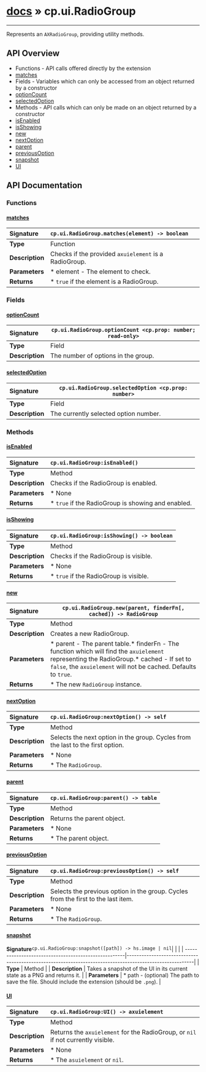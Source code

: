 # [docs](index.md) » cp.ui.RadioGroup
---

Represents an `AXRadioGroup`, providing utility methods.

## API Overview
* Functions - API calls offered directly by the extension
 * [matches](#matches)
* Fields - Variables which can only be accessed from an object returned by a constructor
 * [optionCount](#optioncount)
 * [selectedOption](#selectedoption)
* Methods - API calls which can only be made on an object returned by a constructor
 * [isEnabled](#isenabled)
 * [isShowing](#isshowing)
 * [new](#new)
 * [nextOption](#nextoption)
 * [parent](#parent)
 * [previousOption](#previousoption)
 * [snapshot](#snapshot)
 * [UI](#ui)

## API Documentation

### Functions

#### [matches](#matches)
| <span style="float: left;">**Signature**</span> | <span style="float: left;">`cp.ui.RadioGroup.matches(element) -> boolean` </span>                                                          |
| -----------------------------------------------------|---------------------------------------------------------------------------------------------------------|
| **Type**                                             | Function                                                                                         |
| **Description**                                      | Checks if the provided `axuielement` is a RadioGroup.                                                                                         |
| **Parameters**                                       | * element	- The element to check.                                       |
| **Returns**                                          | * `true` if the element is a RadioGroup.                                                |

### Fields

#### [optionCount](#optioncount)
| <span style="float: left;">**Signature**</span> | <span style="float: left;">`cp.ui.RadioGroup.optionCount <cp.prop: number; read-only>` </span>                                                          |
| -----------------------------------------------------|---------------------------------------------------------------------------------------------------------|
| **Type**                                             | Field                                                                                         |
| **Description**                                      | The number of options in the group.                                                                                         |

#### [selectedOption](#selectedoption)
| <span style="float: left;">**Signature**</span> | <span style="float: left;">`cp.ui.RadioGroup.selectedOption <cp.prop: number>` </span>                                                          |
| -----------------------------------------------------|---------------------------------------------------------------------------------------------------------|
| **Type**                                             | Field                                                                                         |
| **Description**                                      | The currently selected option number.                                                                                         |

### Methods

#### [isEnabled](#isenabled)
| <span style="float: left;">**Signature**</span> | <span style="float: left;">`cp.ui.RadioGroup:isEnabled()` </span>                                                          |
| -----------------------------------------------------|---------------------------------------------------------------------------------------------------------|
| **Type**                                             | Method                                                                                         |
| **Description**                                      | Checks if the RadioGroup is enabled.                                                                                         |
| **Parameters**                                       | * None                                       |
| **Returns**                                          | * `true` if the RadioGroup is showing and enabled.                                                |

#### [isShowing](#isshowing)
| <span style="float: left;">**Signature**</span> | <span style="float: left;">`cp.ui.RadioGroup:isShowing() -> boolean` </span>                                                          |
| -----------------------------------------------------|---------------------------------------------------------------------------------------------------------|
| **Type**                                             | Method                                                                                         |
| **Description**                                      | Checks if the RadioGroup is visible.                                                                                         |
| **Parameters**                                       | * None                                       |
| **Returns**                                          | * `true` if the RadioGroup is visible.                                                |

#### [new](#new)
| <span style="float: left;">**Signature**</span> | <span style="float: left;">`cp.ui.RadioGroup.new(parent, finderFn[, cached]) -> RadioGroup` </span>                                                          |
| -----------------------------------------------------|---------------------------------------------------------------------------------------------------------|
| **Type**                                             | Method                                                                                         |
| **Description**                                      | Creates a new RadioGroup.                                                                                         |
| **Parameters**                                       | * parent	- The parent table.* finderFn	- The function which will find the `axuielement` representing the RadioGroup.* cached	- If set to `false`, the `axuielement` will not be cached. Defaults to `true`.                                       |
| **Returns**                                          | * The new `RadioGroup` instance.                                                |

#### [nextOption](#nextoption)
| <span style="float: left;">**Signature**</span> | <span style="float: left;">`cp.ui.RadioGroup:nextOption() -> self` </span>                                                          |
| -----------------------------------------------------|---------------------------------------------------------------------------------------------------------|
| **Type**                                             | Method                                                                                         |
| **Description**                                      | Selects the next option in the group. Cycles from the last to the first option.                                                                                         |
| **Parameters**                                       | * None                                       |
| **Returns**                                          | * The `RadioGroup`.                                                |

#### [parent](#parent)
| <span style="float: left;">**Signature**</span> | <span style="float: left;">`cp.ui.RadioGroup:parent() -> table` </span>                                                          |
| -----------------------------------------------------|---------------------------------------------------------------------------------------------------------|
| **Type**                                             | Method                                                                                         |
| **Description**                                      | Returns the parent object.                                                                                         |
| **Parameters**                                       | * None                                       |
| **Returns**                                          | * The parent object.                                                |

#### [previousOption](#previousoption)
| <span style="float: left;">**Signature**</span> | <span style="float: left;">`cp.ui.RadioGroup:previousOption() -> self` </span>                                                          |
| -----------------------------------------------------|---------------------------------------------------------------------------------------------------------|
| **Type**                                             | Method                                                                                         |
| **Description**                                      | Selects the previous option in the group. Cycles from the first to the last item.                                                                                         |
| **Parameters**                                       | * None                                       |
| **Returns**                                          | * The `RadioGroup`.                                                |

#### [snapshot](#snapshot)
| <span style="float: left;">**Signature**</span> | <span style="float: left;">`cp.ui.RadioGroup:snapshot([path]) -> hs.image | nil` </span>                                                          |
| -----------------------------------------------------|---------------------------------------------------------------------------------------------------------|
| **Type**                                             | Method                                                                                         |
| **Description**                                      | Takes a snapshot of the UI in its current state as a PNG and returns it.                                                                                         |
| **Parameters**                                       | * path		- (optional) The path to save the file. Should include the extension (should be `.png`).                                       |

#### [UI](#ui)
| <span style="float: left;">**Signature**</span> | <span style="float: left;">`cp.ui.RadioGroup:UI() -> axuielement` </span>                                                          |
| -----------------------------------------------------|---------------------------------------------------------------------------------------------------------|
| **Type**                                             | Method                                                                                         |
| **Description**                                      | Returns the `axuielement` for the RadioGroup, or `nil` if not currently visible.                                                                                         |
| **Parameters**                                       | * None                                       |
| **Returns**                                          | * The `asuielement` or `nil`.                                                |

